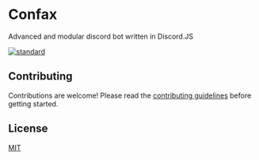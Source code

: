 # Confax

Advanced and modular discord bot written in Discord.JS

[![standard][standard-image]][standard-url]

[standard-image]: https://cdn.rawgit.com/feross/standard/master/badge.svg
[standard-url]: https://github.com/feross/standard
[semistandard-image]: https://cdn.rawgit.com/flet/semistandard/master/badge.svg
[semistandard-url]: https://github.com/Flet/semistandard

## Contributing

Contributions are welcome! Please read the [contributing guidelines](CONTRIBUTING.md) before getting started.

## License

[MIT](LICENSE)